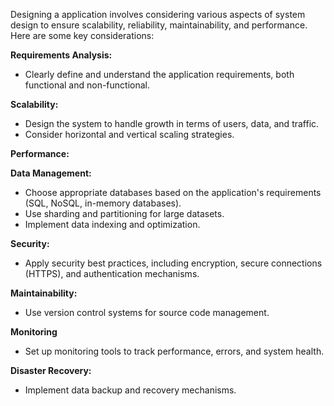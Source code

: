 Designing a application involves considering various aspects of system design to ensure scalability, reliability, maintainability, and performance. Here are some key considerations:


**Requirements Analysis:**
- Clearly define and understand the application requirements, both functional and non-functional.

**Scalability:**
- Design the system to handle growth in terms of users, data, and traffic.
- Consider horizontal and vertical scaling strategies.

**Performance:**

**Data Management:**
- Choose appropriate databases based on the application's requirements (SQL, NoSQL, in-memory databases).
- Use sharding and partitioning for large datasets.
- Implement data indexing and optimization.

**Security:**
- Apply security best practices, including encryption, secure connections (HTTPS), and authentication mechanisms.

**Maintainability:**
- Use version control systems for source code management.

**Monitoring**
- Set up monitoring tools to track performance, errors, and system health.

**Disaster Recovery:**
- Implement data backup and recovery mechanisms.

